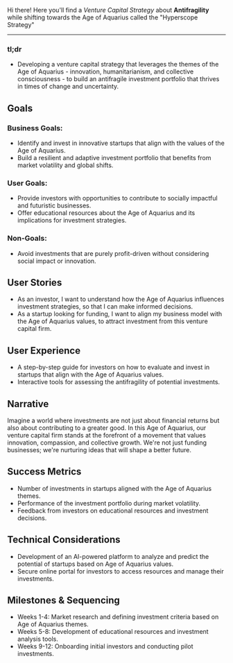 
Hi there! Here you'll find a *Venture Capital Strategy* about **Antifragility** while shifting towards the Age of Aquarius called the "Hyperscope Strategy"

--- 
### tl;dr
- Developing a venture capital strategy that leverages the themes of the Age of Aquarius - innovation, humanitarianism, and collective consciousness - to build an antifragile investment portfolio that thrives in times of change and uncertainty.
## Goals
### Business Goals:
- Identify and invest in innovative startups that align with the values of the Age of Aquarius.
- Build a resilient and adaptive investment portfolio that benefits from market volatility and global shifts.
### User Goals:
- Provide investors with opportunities to contribute to socially impactful and futuristic businesses.
- Offer educational resources about the Age of Aquarius and its implications for investment strategies.
### Non-Goals:
- Avoid investments that are purely profit-driven without considering social impact or innovation.
## User Stories
- As an investor, I want to understand how the Age of Aquarius influences investment strategies, so that I can make informed decisions.
- As a startup looking for funding, I want to align my business model with the Age of Aquarius values, to attract investment from this venture capital firm.
## User Experience
- A step-by-step guide for investors on how to evaluate and invest in startups that align with the Age of Aquarius values.
- Interactive tools for assessing the antifragility of potential investments.
## Narrative
Imagine a world where investments are not just about financial returns but also about contributing to a greater good. In this Age of Aquarius, our venture capital firm stands at the forefront of a movement that values innovation, compassion, and collective growth. We're not just funding businesses; we're nurturing ideas that will shape a better future.
## Success Metrics
- Number of investments in startups aligned with the Age of Aquarius themes.
- Performance of the investment portfolio during market volatility.
- Feedback from investors on educational resources and investment decisions.
## Technical Considerations
- Development of an AI-powered platform to analyze and predict the potential of startups based on Age of Aquarius values.
- Secure online portal for investors to access resources and manage their investments.
## Milestones & Sequencing
- Weeks 1-4: Market research and defining investment criteria based on Age of Aquarius themes.
- Weeks 5-8: Development of educational resources and investment analysis tools.
- Weeks 9-12: Onboarding initial investors and conducting pilot investments.
